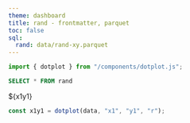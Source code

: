 ```yaml
---
theme: dashboard
title: rand - frontmatter, parquet
toc: false
sql:
  rand: data/rand-xy.parquet
---
```


```js
import { dotplot } from "/components/dotplot.js";
```

```sql id=data
SELECT * FROM rand
```

<div class="card">${x1y1}</div>

```js
const x1y1 = dotplot(data, "x1", "y1", "r");
```

